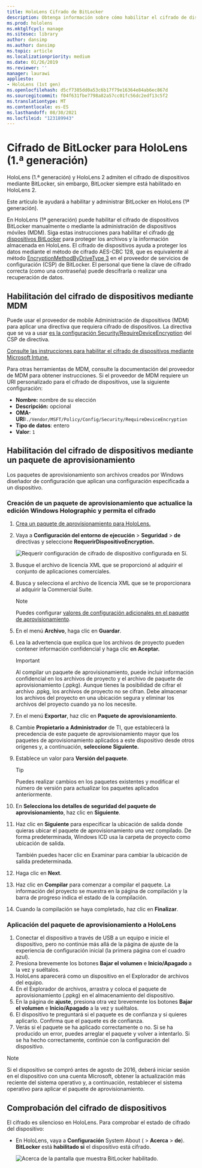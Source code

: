 ```yaml
---
title: HoloLens Cifrado de BitLocker
description: Obtenga información sobre cómo habilitar el cifrado de dispositivos BitLocker para proteger los archivos almacenados en HoloLens de realidad mixta.
ms.prod: hololens
ms.mktglfcycl: manage
ms.sitesec: library
author: dansimp
ms.author: dansimp
ms.topic: article
ms.localizationpriority: medium
ms.date: 01/26/2019
ms.reviewer: ''
manager: laurawi
appliesto:
- HoloLens (1st gen)
ms.openlocfilehash: d5cf7385dd0a53c6b17f79e16364e84ab6ec867d
ms.sourcegitcommit: f04f631fbe7798a82a57cc01fc56dc2edf13c5f2
ms.translationtype: MT
ms.contentlocale: es-ES
ms.lasthandoff: 08/30/2021
ms.locfileid: "123189943"
---
```

# <a name="hololens-1st-gen-bitlocker-encryption"></a>Cifrado de BitLocker para HoloLens (1.ª generación)

HoloLens (1.ª generación) y HoloLens 2 admiten el cifrado de dispositivos mediante BitLocker, sin embargo, BitLocker siempre está habilitado en HoloLens 2.

Este artículo le ayudará a habilitar y administrar BitLocker en HoloLens (1ª generación).

En HoloLens (1ª generación) puede habilitar el cifrado de dispositivos BitLocker manualmente o mediante la administración de dispositivos móviles (MDM). Siga estas instrucciones para habilitar el cifrado [de dispositivos BitLocker](/windows/security/information-protection/bitlocker/bitlocker-device-encryption-overview-windows-10#bitlocker-device-encryption) para proteger los archivos y la información almacenada en HoloLens. El cifrado de dispositivos ayuda a proteger los datos mediante el método de cifrado AES-CBC 128, que es equivalente al método [EncryptionMethodByDriveType 3](/windows/client-management/mdm/bitlocker-csp#encryptionmethodbydrivetype) en el proveedor de servicios de configuración (CSP) de BitLocker. El personal que tiene la clave de cifrado correcta (como una contraseña) puede descifrarla o realizar una recuperación de datos.

## <a name="enable-device-encryption-using-mdm"></a>Habilitación del cifrado de dispositivos mediante MDM

Puede usar el proveedor de mobile Administración de dispositivos (MDM) para aplicar una directiva que requiera cifrado de dispositivos. La directiva que se va a usar [es la configuración Security/RequireDeviceEncryption](/windows/client-management/mdm/policy-csp-security#security-requiredeviceencryption) del CSP de directiva.

[Consulte las instrucciones para habilitar el cifrado de dispositivos mediante Microsoft Intune.](/intune/compliance-policy-create-windows#windows-holographic-for-business)

Para otras herramientas de MDM, consulte la documentación del proveedor de MDM para obtener instrucciones. Si el proveedor de MDM requiere un URI personalizado para el cifrado de dispositivos, use la siguiente configuración:

- **Nombre:** nombre de su elección
- **Descripción:** opcional
- **OMA-URI:**`./Vendor/MSFT/Policy/Config/Security/RequireDeviceEncryption`
- **Tipo de datos**: entero
- **Valor**: `1`

## <a name="enable-device-encryption-using-a-provisioning-package"></a>Habilitación del cifrado de dispositivos mediante un paquete de aprovisionamiento

Los paquetes de aprovisionamiento son archivos creados por Windows diseñador de configuración que aplican una configuración especificada a un dispositivo. 

### <a name="create-a-provisioning-package-that-upgrades-the-windows-holographic-edition-and-enables-encryption"></a>Creación de un paquete de aprovisionamiento que actualice la edición Windows Holographic y permita el cifrado

1. [Crea un paquete de aprovisionamiento para HoloLens.](hololens-provisioning.md)
1. Vaya a **Configuración del entorno de ejecución**  >  **Seguridad**  >  **de** directivas y seleccione **RequerirDispositivoEncryption.**

    ![Requerir configuración de cifrado de dispositivo configurada en Sí.](images/device-encryption.png)

1. Busque el archivo de licencia XML que se proporcionó al adquirir el conjunto de aplicaciones comerciales.

1. Busca y selecciona el archivo de licencia XML que se te proporcionara al adquirir la Commercial Suite.
    > [!NOTE]
    > Puedes configurar [valores de configuración adicionales en el paquete de aprovisionamiento](hololens-provisioning.md).

1. En el menú **Archivo**, haga clic en **Guardar**. 

1. Lea la advertencia que explica que los archivos de proyecto pueden contener información confidencial y haga clic **en Aceptar.**

    > [!IMPORTANT]
    > Al compilar un paquete de aprovisionamiento, puede incluir información confidencial en los archivos de proyecto y el archivo de paquete de aprovisionamiento (.ppkg). Aunque tienes la posibilidad de cifrar el archivo .ppkg, los archivos de proyecto no se cifran. Debe almacenar los archivos del proyecto en una ubicación segura y eliminar los archivos del proyecto cuando ya no los necesite.

1. En el menú **Exportar**, haz clic en **Paquete de aprovisionamiento**.
1. Cambie **Propietario a** **Administrador** de TI, que establecerá la precedencia de este paquete de aprovisionamiento mayor que los paquetes de aprovisionamiento aplicados a este dispositivo desde otros orígenes y, a continuación, **seleccione Siguiente.**
1. Establece un valor para **Versión del paquete**.

    > [!TIP]
    > Puedes realizar cambios en los paquetes existentes y modificar el número de versión para actualizar los paquetes aplicados anteriormente.

1. En **Selecciona los detalles de seguridad del paquete de aprovisionamiento**, haz clic en **Siguiente**.
1. Haz clic en **Siguiente** para especificar la ubicación de salida donde quieras ubicar el paquete de aprovisionamiento una vez compilado. De forma predeterminada, Windows ICD usa la carpeta de proyecto como ubicación de salida.

    También puedes hacer clic en Examinar para cambiar la ubicación de salida predeterminada.

1. Haga clic en **Next**.
1. Haz clic en **Compilar** para comenzar a compilar el paquete. La información del proyecto se muestra en la página de compilación y la barra de progreso indica el estado de la compilación.
1. Cuando la compilación se haya completado, haz clic en **Finalizar**.

### <a name="apply-the-provisioning-package-to-hololens"></a>Aplicación del paquete de aprovisionamiento a HoloLens

1. Conectar el dispositivo a través de USB a un equipo e  inicie el dispositivo, pero no continúe más allá de la página de ajuste de la experiencia de configuración inicial (la primera página con el cuadro azul).
1. Presiona brevemente los botones **Bajar el volumen** e **Inicio/Apagado** a la vez y suéltalos.
1. HoloLens aparecerá como un dispositivo en el Explorador de archivos del equipo.
1. En el Explorador de archivos, arrastra y coloca el paquete de aprovisionamiento (.ppkg) en el almacenamiento del dispositivo.
1. En la página de **ajuste**, presiona otra vez brevemente los botones **Bajar el volumen** e **Inicio/Apagado** a la vez y suéltalos.
1. El dispositivo te preguntará si el paquete es de confianza y si quieres aplicarlo. Confirma que el paquete es de confianza.
1. Verás si el paquete se ha aplicado correctamente o no. Si se ha producido un error, puedes arreglar el paquete y volver a intentarlo. Si se ha hecho correctamente, continúe con la configuración del dispositivo.

> [!NOTE]
> Si el dispositivo se compró antes de agosto de 2016, deberá iniciar sesión en el dispositivo con una cuenta Microsoft, obtener la actualización más reciente del sistema operativo y, a continuación, restablecer el sistema operativo para aplicar el paquete de aprovisionamiento.

## <a name="verify-device-encryption"></a>Comprobación del cifrado de dispositivos

El cifrado es silencioso en HoloLens. Para comprobar el estado de cifrado del dispositivo:

- En HoloLens, vaya a **Configuración** System About (  >  **Acerca**  >  **de**). **BitLocker** está **habilitado si** el dispositivo está cifrado. 

    ![Acerca de la pantalla que muestra BitLocker habilitado.](images/about-encryption.png)
